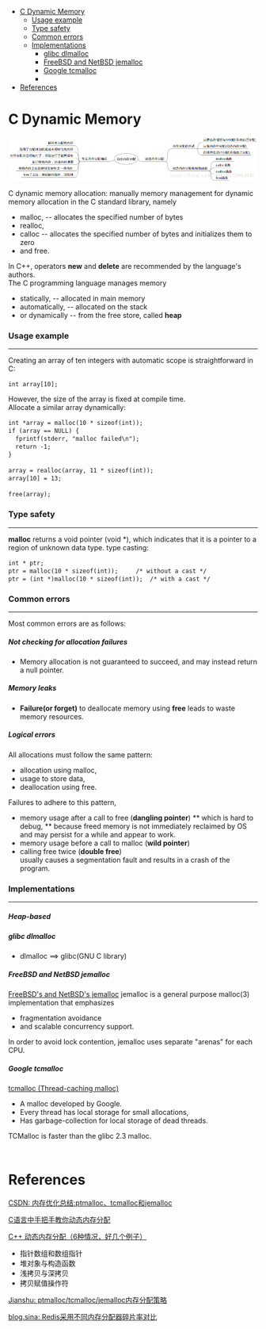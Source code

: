 - [C Dynamic Memory](#c-dynamic-memory)
  - [Usage example](#usage-example)
  - [Type safety](#type_safety)
  - [Common errors](#common_errors)
  - [Implementations](#implementations)
    - [glibc dlmalloc](#glibc-dlmalloc)
    - [FreeBSD and NetBSD jemalloc](#freebsd-and-netbsd-jemalloc)
    - [Google tcmalloc](#google-tcmalloc)
    - [](#)
- [References](#references)
  
# C Dynamic Memory
![memory_allocation_errors](../images/2018/memory_allocation_errors.png)

C dynamic memory allocation: manually memory management for dynamic memory allocation in the C standard library, namely 
* malloc, -- allocates the specified number of bytes
* realloc, 
* calloc -- allocates the specified number of bytes and initializes them to zero
* and free.<br/>

In C++, operators __new__ and __delete__ are recommended by the language's authors.<br/>
The C programming language manages memory
* statically, -- allocated in main memory
* automatically, -- allocated on the stack
* or dynamically -- from the free store, called __heap__ <br/>

### Usage example
___
Creating an array of ten integers with automatic scope is straightforward in C:
```
int array[10];
```
However, the size of the array is fixed at compile time. <br/>
Allocate a similar array dynamically:
```
int *array = malloc(10 * sizeof(int));
if (array == NULL) {
  fprintf(stderr, "malloc failed\n");
  return -1;
}

array = realloc(array, 11 * sizeof(int));
array[10] = 13;

free(array);
```

### Type safety
---
__malloc__ returns a void pointer (void \*), which indicates that it is a pointer to a region of unknown data type. 
type casting:
```
int * ptr;
ptr = malloc(10 * sizeof(int));		/* without a cast */
ptr = (int *)malloc(10 * sizeof(int));	/* with a cast */
```
### Common errors
---
Most common errors are as follows:
##### Not checking for allocation failures
* Memory allocation is not guaranteed to succeed, and may instead return a null pointer.
##### Memory leaks
* __Failure(or forget)__ to deallocate memory using __free__ leads to waste memory resources.
##### Logical errors
All allocations must follow the same pattern:
* allocation using malloc,
* usage to store data,
* deallocation using free.

Failures to adhere to this pattern,
* memory usage after a call to free (__dangling pointer__)
** which is hard to debug,
** because freed memory is not immediately reclaimed by OS and may persist for a while and appear to work.
* memory usage before a call to malloc (__wild pointer__)
* calling free twice (__double free__) <br>
usually causes a segmentation fault and results in a crash of the program.

### Implementations
---
##### Heap-based
##### glibc dlmalloc
* dlmalloc ==> glibc(GNU C library)

##### FreeBSD and NetBSD jemalloc
[FreeBSD's and NetBSD's jemalloc](http://jemalloc.net/)
jemalloc is a general purpose malloc(3) implementation that emphasizes 
* fragmentation avoidance 
* and scalable concurrency support.

In order to avoid lock contention, jemalloc uses separate "arenas" for each CPU.

##### Google tcmalloc
[tcmalloc (Thread-caching malloc)](http://goog-perftools.sourceforge.net/doc/tcmalloc.html)
* A malloc developed by Google.
* Every thread has local storage for small allocations,
* Has garbage-collection for local storage of dead threads.

TCMalloc is faster than the glibc 2.3 malloc.

##### 

```
```

# References
[CSDN: 内存优化总结:ptmalloc、tcmalloc和jemalloc](https://blog.csdn.net/junlon2006/article/details/77854898)<br/>

[C语言中手把手教你动态内存分配](https://blog.csdn.net/qq_29924041/article/details/54897204)<br/>

[C++ 动态内存分配（6种情况，好几个例子）](https://www.cnblogs.com/findumars/p/5272691.html)<br/>
* 指针数组和数组指针
* 堆对象与构造函数
* 浅拷贝与深拷贝
* 拷贝赋值操作符

[Jianshu: ptmalloc/tcmalloc/jemalloc内存分配策略](https://www.jianshu.com/p/91d2956f22c1)<br/>

[blog.sina: Redis采用不同内存分配器碎片率对比](http://blog.sina.com.cn/s/blog_6f5b220601012x3x.html)<br/>
[]()<br/>
